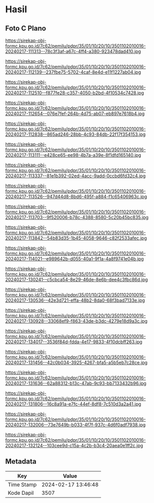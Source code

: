 # Hasil

## Foto C Plano

https://sirekap-obj-formc.kpu.go.id/7c62/pemilu/pdpr/35/01/10/20/10/3501102010016-20240217-111313--78c3f3af-a67c-4ff4-a380-923478dad410.jpg

https://sirekap-obj-formc.kpu.go.id/7c62/pemilu/pdpr/35/01/10/20/10/3501102010016-20240217-112139--237fbe75-5702-4caf-8e4d-e11f1227ab04.jpg

https://sirekap-obj-formc.kpu.go.id/7c62/pemilu/pdpr/35/01/10/20/10/3501102010016-20240217-112510--f877fe28-c357-4050-b2bd-4f10534c7428.jpg

https://sirekap-obj-formc.kpu.go.id/7c62/pemilu/pdpr/35/01/10/20/10/3501102010016-20240217-112654--076e7fef-264b-4d75-ab07-eb897e7618b4.jpg

https://sirekap-obj-formc.kpu.go.id/7c62/pemilu/pdpr/35/01/10/20/10/3501102010016-20240217-112838--865ad246-28bb-4c93-84db-22f17f354153.jpg

https://sirekap-obj-formc.kpu.go.id/7c62/pemilu/pdpr/35/01/10/20/10/3501102010016-20240217-113111--e428ce65-ee98-4b7a-a39e-8f1dfd165140.jpg

https://sirekap-obj-formc.kpu.go.id/7c62/pemilu/pdpr/35/01/10/20/10/3501102010016-20240217-113337--81e1b392-02ed-4acc-9add-0ccbd6fd32c4.jpg

https://sirekap-obj-formc.kpu.go.id/7c62/pemilu/pdpr/35/01/10/20/10/3501102010016-20240217-113526--947d44d8-8bd6-495f-a884-f1c65406963c.jpg

https://sirekap-obj-formc.kpu.go.id/7c62/pemilu/pdpr/35/01/10/20/10/3501102010016-20240217-113703--9f520006-b78c-4388-8580-5c20b45bc835.jpg

https://sirekap-obj-formc.kpu.go.id/7c62/pemilu/pdpr/35/01/10/20/10/3501102010016-20240217-113842--54b83d35-1b45-4058-9646-c82f2533afec.jpg

https://sirekap-obj-formc.kpu.go.id/7c62/pemilu/pdpr/35/01/10/20/10/3501102010016-20240217-114021--e989642b-d055-40a1-9f1a-4a8f9741e04b.jpg

https://sirekap-obj-formc.kpu.go.id/7c62/pemilu/pdpr/35/01/10/20/10/3501102010016-20240217-130241--c5cbca54-8e29-46de-8e6b-dee4c3fbc86d.jpg

https://sirekap-obj-formc.kpu.go.id/7c62/pemilu/pdpr/35/01/10/20/10/3501102010016-20240217-130536--42e3d721-effa-48b2-8da0-68f3bad7133e.jpg

https://sirekap-obj-formc.kpu.go.id/7c62/pemilu/pdpr/35/01/10/20/10/3501102010016-20240217-130928--33068ef9-f863-43de-b3dc-4279e18d9a3c.jpg

https://sirekap-obj-formc.kpu.go.id/7c62/pemilu/pdpr/35/01/10/20/10/3501102010016-20240217-134017--3536f84d-fdda-4e17-9833-4f10dcbff263.jpg

https://sirekap-obj-formc.kpu.go.id/7c62/pemilu/pdpr/35/01/10/20/10/3501102010016-20240217-131456--42c0b034-3925-4267-bfa5-a5b5eb7c28ce.jpg

https://sirekap-obj-formc.kpu.go.id/7c62/pemilu/pdpr/35/01/10/20/10/3501102010016-20240217-131636--62a88312-b13c-47ab-9c93-bb7133432b96.jpg

https://sirekap-obj-formc.kpu.go.id/7c62/pemilu/pdpr/35/01/10/20/10/3501102010016-20240217-131806--16c8a91a-e7fc-44ef-8df8-7c510d3a2a41.jpg

https://sirekap-obj-formc.kpu.go.id/7c62/pemilu/pdpr/35/01/10/20/10/3501102010016-20240217-132006--73e7649b-b033-4f7f-937c-4d6f0adf7938.jpg

https://sirekap-obj-formc.kpu.go.id/7c62/pemilu/pdpr/35/01/10/20/10/3501102010016-20240217-132124--103cee9d-c15a-4c2b-b3c4-20aea0e1ff2c.jpg


## Metadata

| Key        | Value               |
| ---------- | ------------------- |
| Time Stamp | 2024-02-17 13:46:48 |
| Kode Dapil | 3507                |



